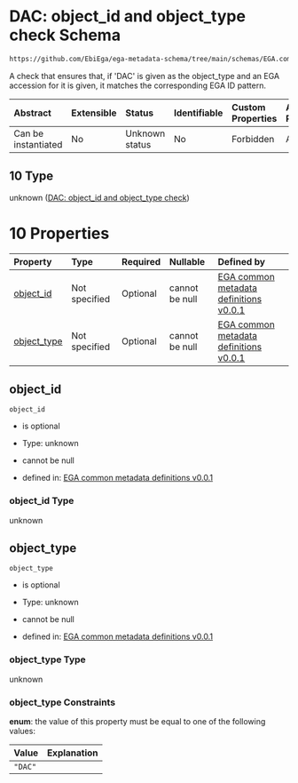 # DAC: object_id and object_type check Schema

```txt
https://github.com/EbiEga/ega-metadata-schema/tree/main/schemas/EGA.common-definitions.json#/definitions/object-id-and-object-type-check/anyOf/10
```

A check that ensures that, if 'DAC' is given as the object_type and an EGA accession for it is given, it matches the corresponding EGA ID pattern.

| Abstract            | Extensible | Status         | Identifiable | Custom Properties | Additional Properties | Access Restrictions | Defined In                                                                                |
| :------------------ | :--------- | :------------- | :----------- | :---------------- | :-------------------- | :------------------ | :---------------------------------------------------------------------------------------- |
| Can be instantiated | No         | Unknown status | No           | Forbidden         | Allowed               | none                | [EGA.common-definitions.json*](../out/EGA.common-definitions.json "open original schema") |

## 10 Type

unknown ([DAC: object_id and object_type check](ega-2-definitions-check-that-the-object_ids-accession-pattern-and-object_type-match-anyof-dac-object_id-and-object_type-check.md))

# 10 Properties

| Property                    | Type          | Required | Nullable       | Defined by                                                                                                                                                                                                                                                                                                                                                                   |
| :-------------------------- | :------------ | :------- | :------------- | :--------------------------------------------------------------------------------------------------------------------------------------------------------------------------------------------------------------------------------------------------------------------------------------------------------------------------------------------------------------------------- |
| [object_id](#object_id)     | Not specified | Optional | cannot be null | [EGA common metadata definitions v0.0.1](ega-2-definitions-check-that-the-object_ids-accession-pattern-and-object_type-match-anyof-dac-object_id-and-object_type-check-properties-object_id.md "https://github.com/EbiEga/ega-metadata-schema/tree/main/schemas/EGA.common-definitions.json#/definitions/object-id-and-object-type-check/anyOf/10/properties/object_id")     |
| [object_type](#object_type) | Not specified | Optional | cannot be null | [EGA common metadata definitions v0.0.1](ega-2-definitions-check-that-the-object_ids-accession-pattern-and-object_type-match-anyof-dac-object_id-and-object_type-check-properties-object_type.md "https://github.com/EbiEga/ega-metadata-schema/tree/main/schemas/EGA.common-definitions.json#/definitions/object-id-and-object-type-check/anyOf/10/properties/object_type") |

## object_id



`object_id`

*   is optional

*   Type: unknown

*   cannot be null

*   defined in: [EGA common metadata definitions v0.0.1](ega-2-definitions-check-that-the-object_ids-accession-pattern-and-object_type-match-anyof-dac-object_id-and-object_type-check-properties-object_id.md "https://github.com/EbiEga/ega-metadata-schema/tree/main/schemas/EGA.common-definitions.json#/definitions/object-id-and-object-type-check/anyOf/10/properties/object_id")

### object_id Type

unknown

## object_type



`object_type`

*   is optional

*   Type: unknown

*   cannot be null

*   defined in: [EGA common metadata definitions v0.0.1](ega-2-definitions-check-that-the-object_ids-accession-pattern-and-object_type-match-anyof-dac-object_id-and-object_type-check-properties-object_type.md "https://github.com/EbiEga/ega-metadata-schema/tree/main/schemas/EGA.common-definitions.json#/definitions/object-id-and-object-type-check/anyOf/10/properties/object_type")

### object_type Type

unknown

### object_type Constraints

**enum**: the value of this property must be equal to one of the following values:

| Value   | Explanation |
| :------ | :---------- |
| `"DAC"` |             |

